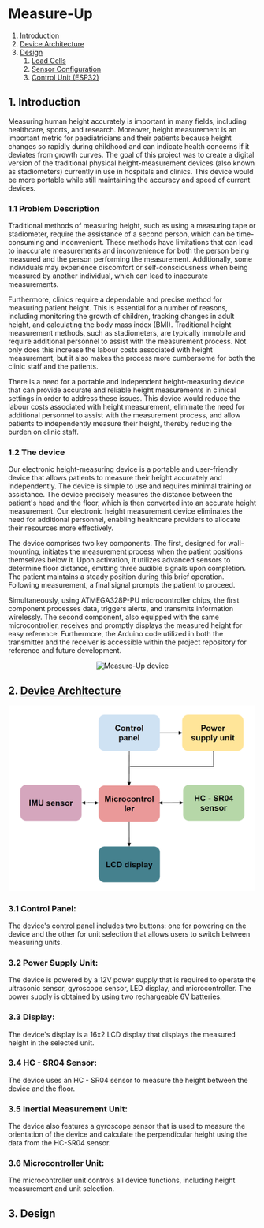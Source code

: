 # Measure-Up

1. [Introduction](#introduction)
2. [Device Architecture](#device-architecture)
3. [Design](#design)
   1. [Load Cells](#load-cells)
   2. [Sensor Configuration](#sensor-configuration)
   3. [Control Unit (ESP32)](#control-unit-esp32)

## 1. Introduction <a name="introduction"></a>

Measuring human height accurately is important in many fields, including healthcare, sports, and research. Moreover, height measurement is an important metric for paediatricians and their patients because height changes so rapidly during childhood and can indicate health concerns if it deviates from growth curves. The goal of this project was to create a digital version of the traditional physical height-measurement devices (also known as stadiometers) currently in use in hospitals and clinics. This device would be more portable while still maintaining the accuracy and speed of current devices.

### 1.1 Problem Description

Traditional methods of measuring height, such as using a measuring tape or stadiometer, require the assistance of a second person, which can be time-consuming and inconvenient. These methods have limitations that can lead to inaccurate measurements and inconvenience for both the person being measured and the person performing the measurement. Additionally, some individuals may experience discomfort or self-consciousness when being measured by another individual, which can lead to inaccurate measurements.

Furthermore, clinics require a dependable and precise method for measuring patient height. This is essential for a number of reasons, including monitoring the growth of children, tracking changes in adult height, and calculating the body mass index (BMI). Traditional height measurement methods, such as stadiometers, are typically immobile and require additional personnel to assist with the measurement process. Not only does this increase the labour costs associated with height measurement, but it also makes the process more cumbersome for both the clinic staff and the patients.

There is a need for a portable and independent height-measuring device that can provide accurate and reliable height measurements in clinical settings in order to address these issues. This device would reduce the labour costs associated with height measurement, eliminate the need for additional personnel to assist with the measurement process, and allow patients to independently measure their height, thereby reducing the burden on clinic staff.

### 1.2 The device

Our electronic height-measuring device is a portable and user-friendly device that allows patients to measure their height accurately and independently. The device is simple to use and requires minimal training or assistance. The device precisely measures the distance between the patient's head and the floor, which is then converted into an accurate height measurement. Our electronic height measurement device eliminates the need for additional personnel, enabling healthcare providers to allocate their resources more effectively.

The device comprises two key components. The first, designed for wall-mounting, initiates the measurement process when the patient positions themselves below it. Upon activation, it utilizes advanced sensors to determine floor distance, emitting three audible signals upon completion. The patient maintains a steady position during this brief operation. Following measurement, a final signal prompts the patient to proceed.

Simultaneously, using ATMEGA328P-PU microcontroller chips, the first component processes data, triggers alerts, and transmits information wirelessly. The second component, also equipped with the same microcontroller, receives and promptly displays the measured height for easy reference. Furthermore, the Arduino code utilized in both the transmitter and the receiver is accessible within the project repository for reference and future development.

<p align="center">
<img src="Media/devic.png" alt="Measure-Up device" width="500"/>
</p>

## 2. [Device Architecture](#device-architecture) <a name="device-architecture"></a>

<p align="center">
<img src="Media/product_architecture.png" alt="Device Architecture" width="500"/>
</p>

### 3.1 Control Panel: 
The device's control panel includes two buttons: one for powering on the device and the other for unit selection that allows users to switch between measuring units.

### 3.2 Power Supply Unit:
The device is powered by a 12V power supply that is required to operate the ultrasonic sensor, gyroscope sensor, LED display, and microcontroller. The power supply is obtained by using two rechargeable 6V batteries.

### 3.3 Display: 
The device's display is a 16x2 LCD display that displays the measured height in the selected unit.

### 3.4 HC - SR04 Sensor:
The device uses an HC - SR04 sensor to measure the height between the device and the floor.

### 3.5 Inertial Measurement Unit: 
The device also features a gyroscope sensor that is used to measure the orientation of the device and calculate the perpendicular height using the data from the HC-SR04 sensor.

### 3.6 Microcontroller Unit: 
The microcontroller unit controls all device functions, including height measurement and unit selection.

## 3. Design <a name="design"></a>

